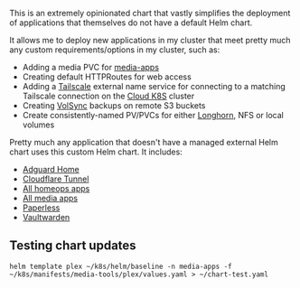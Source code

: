 This is an extremely opinionated chart that vastly simplifies the deployment of applications that themselves do not have a default Helm chart. 

It allows me to deploy new applications in my cluster that meet pretty much any custom requirements/options in my cluster, such as:
- Adding a media PVC for [media-apps](/manifests/media-apps)
- Creating default HTTPRoutes for web access
- Adding a [Tailscale](/manifests/network/tailscale) external name service for connecting to a matching Tailscale connection on the [Cloud K8S](https://github.com/kenlasko/cloud-k8s) cluster
- Creating [VolSync](/manifests/system/volsync) backups on remote S3 buckets
- Create consistently-named PV/PVCs for either [Longhorn](/manifests/system/longhorn), NFS or local volumes

Pretty much any application that doesn't have a managed external Helm chart uses this custom Helm chart. It includes:
- [Adguard Home](/manifests/apps/adguard)
- [Cloudflare Tunnel](/manifests/network/cloudflare)
- [All homeops apps](/manifests/homeops)
- [All media apps](/manifests/media-apps)
- [Paperless](/manifests/apps/paperless)
- [Vaultwarden](/manifests/apps/vaultwarden)

## Testing chart updates
```
helm template plex ~/k8s/helm/baseline -n media-apps -f ~/k8s/manifests/media-tools/plex/values.yaml > ~/chart-test.yaml
```
